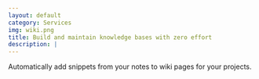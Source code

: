 ```yaml
---
layout: default
category: Services
img: wiki.png
title: Build and maintain knowledge bases with zero effort
description: |
---
```

Automatically add snippets from your notes to wiki pages for your projects.